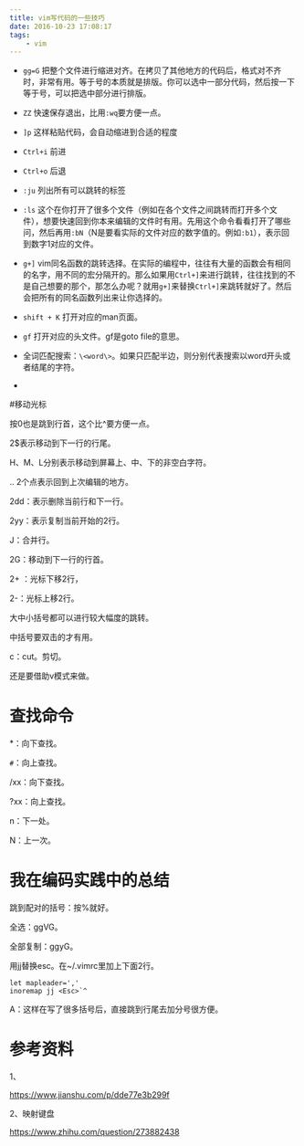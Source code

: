 ```yaml
---
title: vim写代码的一些技巧
date: 2016-10-23 17:08:17
tags:
	- vim
---
```

* `gg=G` 把整个文件进行缩进对齐。在拷贝了其他地方的代码后，格式对不齐时，非常有用。等于号的本质就是排版。你可以选中一部分代码，然后按一下等于号，可以把选中部分进行排版。
* `ZZ` 快速保存退出，比用`:wq`要方便一点。
* `]p` 这样粘贴代码，会自动缩进到合适的程度
* `Ctrl+i` 前进
* `Ctrl+o` 后退
* `:ju` 列出所有可以跳转的标签
* `:ls` 这个在你打开了很多个文件（例如在各个文件之间跳转而打开多个文件），想要快速回到你本来编辑的文件时有用。先用这个命令看看打开了哪些问，然后再用`:bN`（N是要看实际的文件对应的数字值的。例如`:b1`），表示回到数字1对应的文件。

* `g+]` vim同名函数的跳转选择。在实际的编程中，往往有大量的函数会有相同的名字，用不同的宏分隔开的。那么如果用`Ctrl+]`来进行跳转，往往找到的不是自己想要的那个，那怎么办呢？就用`g+]`来替换`Ctrl+]`来跳转就好了。然后会把所有的同名函数列出来让你选择的。
* `shift + K` 打开对应的man页面。
* `gf` 打开对应的头文件。gf是goto file的意思。


* 全词匹配搜索：`\<word\>`。如果只匹配半边，则分别代表搜索以word开头或者结尾的字符。
* ​




#移动光标

按0也是跳到行首，这个比^要方便一点。

2$表示移动到下一行的行尾。

H、M、L分别表示移动到屏幕上、中、下的非空白字符。

..  2个点表示回到上次编辑的地方。

2dd：表示删除当前行和下一行。

2yy：表示复制当前开始的2行。

J：合并行。

2G：移动到下一行的行首。

2+ ：光标下移2行，

2-：光标上移2行。

大中小括号都可以进行较大幅度的跳转。

中括号要双击的才有用。

c：cut。剪切。

还是要借助v模式来做。



# 查找命令

*：向下查找。

`#`：向上查找。

/xx：向下查找。

?xx：向上查找。

n：下一处。

N：上一次。



# 我在编码实践中的总结

跳到配对的括号：按%就好。

全选：ggVG。

全部复制：ggyG。

用jj替换esc。在~/.vimrc里加上下面2行。

```
let mapleader=','
inoremap jj <Esc>`^
```

A：这样在写了很多括号后，直接跳到行尾去加分号很方便。



# 参考资料

1、

https://www.jianshu.com/p/dde77e3b299f

2、映射键盘

https://www.zhihu.com/question/273882438